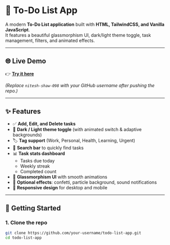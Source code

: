 # 📝 To-Do List App

A modern **To-Do List application** built with **HTML, TailwindCSS, and Vanilla JavaScript**.  
It features a beautiful glassmorphism UI, dark/light theme toggle, task management, filters, and animated effects.

---

## 🌐 Live Demo

👉 [**Try it here**](https://nitesh-shaw-098.github.io/to-do-list-app/)  

*(Replace `nitesh-shaw-098` with your GitHub username after pushing the repo.)*

---

## ✨ Features

- ✅ **Add, Edit, and Delete tasks**  
- 🎨 **Dark / Light theme toggle** (with animated switch & adaptive backgrounds)  
- 🏷️ **Tag support** (Work, Personal, Health, Learning, Urgent)  
- 🔎 **Search bar** to quickly find tasks  
- 📊 **Task stats dashboard**  
  - Tasks due today  
  - Weekly streak  
  - Completed count  
- 🌈 **Glassmorphism UI** with smooth animations  
- 🎉 **Optional effects**: confetti, particle background, sound notifications  
- 📱 **Responsive design** for desktop and mobile  

---

## 🚀 Getting Started

### 1. Clone the repo
```bash
git clone https://github.com/your-username/todo-list-app.git
cd todo-list-app
